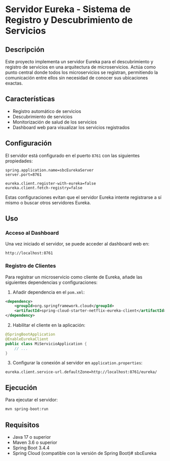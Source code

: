 # Servidor Eureka - Sistema de Registro y Descubrimiento de Servicios

## Descripción

Este proyecto implementa un servidor Eureka para el descubrimiento y registro de servicios en una arquitectura de microservicios. Actúa como punto central donde todos los microservicios se registran, permitiendo la comunicación entre ellos sin necesidad de conocer sus ubicaciones exactas.

## Características

- Registro automático de servicios
- Descubrimiento de servicios
- Monitorización de salud de los servicios
- Dashboard web para visualizar los servicios registrados

## Configuración

El servidor está configurado en el puerto `8761` con las siguientes propiedades:

```properties
spring.application.name=sbcEurekaServer
server.port=8761

eureka.client.register-with-eureka=false
eureka.client.fetch-registry=false
```

Estas configuraciones evitan que el servidor Eureka intente registrarse a sí mismo o buscar otros servidores Eureka.

## Uso

### Acceso al Dashboard

Una vez iniciado el servidor, se puede acceder al dashboard web en:

```
http://localhost:8761
```

### Registro de Clientes

Para registrar un microservicio como cliente de Eureka, añade las siguientes dependencias y configuraciones:

1. Añadir dependencia en el `pom.xml`:

```xml
<dependency>
    <groupId>org.springframework.cloud</groupId>
    <artifactId>spring-cloud-starter-netflix-eureka-client</artifactId>
</dependency>
```

2. Habilitar el cliente en la aplicación:

```java
@SpringBootApplication
@EnableEurekaClient
public class MiServicioApplication {
    // ...
}
```

3. Configurar la conexión al servidor en `application.properties`:

```properties
eureka.client.service-url.defaultZone=http://localhost:8761/eureka/
```

## Ejecución

Para ejecutar el servidor:

```bash
mvn spring-boot:run
```

## Requisitos

- Java 17 o superior
- Maven 3.6 o superior
- Spring Boot 3.4.4
- Spring Cloud (compatible con la versión de Spring Boot)# sbcEureka
